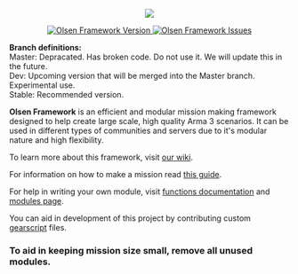 <p align="center">
    <img src="https://github.com/Global-Conflicts-ArmA/Olsen-Framework-Arma-3/blob/master/core/logo.png">
</p>
<p align="center">
    <a href="https://github.com/Global-Conflicts-ArmA/Olsen-Framework-Arma-3/releases/latest">
        <img src="https://img.shields.io/badge/Version-3.3.3-blue.svg" alt="Olsen Framework Version">
    </a>
    <a href="https://github.com/Global-Conflicts-ArmA/Olsen-Framework-Arma-3/issues">
        <img src="https://img.shields.io/github/issues-raw/Bear-Cave-ArmA/Olsen-Framework-Arma-3.svg?label=Issues" alt="Olsen Framework Issues">
    </a>
</p>

**Branch definitions:**  
Master: Depracated. Has broken code. Do not use it. We will update this in the future.  
Dev: Upcoming version that will be merged into the Master branch. Experimental use.  
Stable: Recommended version.  


**Olsen Framework** is an efficient and modular mission making framework designed to help create large scale, high quality Arma 3 scenarios. It can be used in different types of communities and servers due to it's modular nature and high flexibility.

To learn more about this framework, visit [our wiki](https://github.com/Global-Conflicts-ArmA/Olsen-Framework-Arma-3/wiki).

For information on how to make a mission read [this guide](https://globalconflicts.net/wiki/index.php?title=Mission_making).

For help in writing your own module, visit [functions documentation](https://github.com/Global-Conflicts-ArmA/Olsen-Framework-Arma-3/wiki/Framework-functions) and [modules page](https://github.com/Bear-Cave-ArmA/Olsen-Framework-Arma-3/wiki/Modules).

You can aid in development of this project by contributing custom [gearscript](https://github.com/Global-Conflicts-ArmA/Olsen-Framework-Arma-3/wiki/Making-your-first-mission#now-we-will-set-up-gear-script-first-navigate-to-customizationloadouts-folder-create-new-file-and-name-it-with-your-faction-name) files.

### To aid in keeping mission size small, remove all unused modules.


